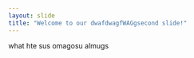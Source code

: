 ```yaml
---
layout: slide
title: "Welcome to our dwafdwagfWAGgsecond slide!"
---
```

what hte sus omagosu
almugs
